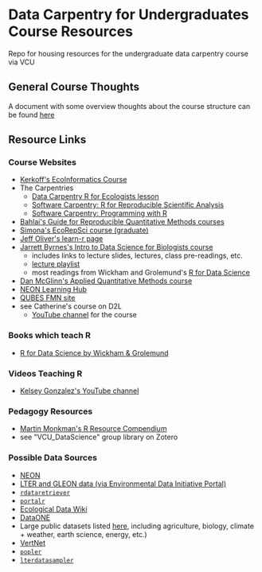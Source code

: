 # Data Carpentry for Undergraduates Course Resources
Repo for housing resources for the undergraduate data carpentry course via VCU

## General Course Thoughts
A document with some overview thoughts about the course structure can be found [here](https://github.com/bleds22e/VCU_DataCarpResources/blob/main/scripts/course_outline_musings.md)

## Resource Links

### Course Websites

* [Kerkoff's EcoInformatics Course](https://globalecologybiogeography.github.io/Ecoinformatics/)
* The Carpentries
  * [Data Carpentry R for Ecologists lesson](https://datacarpentry.org/R-ecology-lesson/index.html)
  * [Software Carpentry: R for Reproducible Scientific Analysis](https://swcarpentry.github.io/r-novice-gapminder/guide/)
  * [Software Carpentry: Programming with R](http://swcarpentry.github.io/r-novice-inflammation/)
* [Bahlai's Guide for Reproducible Quantitative Methods courses](https://cbahlai.github.io/rqm-template/)
* [Simona's EcoRepSci course (graduate)](https://ecorepsci.github.io/reproducible-science/)
* [Jeff Oliver's learn-r page](https://jcoliver.github.io/learn-r/)
* [Jarrett Byrnes's Intro to Data Science for Biologists course](https://biol355.github.io/)
  * includes links to lecture slides, lectures, class pre-readings, etc.
  * [lecture playlist](https://www.youtube.com/playlist?list=PLZRMqMK8aRmL9UqEsi_uT-JHkloZEwHUn)
  * most readings from Wickham and Grolemund's [R for Data Science](https://r4ds.had.co.nz/)
* [Dan McGlinn's Applied Quantitative Methods course](http://dmcglinn.github.io/quant_methods/)
* [NEON Learning Hub](https://www.neonscience.org/resources/learning-hub)
* [QUBES FMN site](https://qubeshub.org/community/fmns)
* see Catherine's course on D2L
  * [YouTube channel](https://www.youtube.com/channel/UCAxw75f8aIKi-ciS5PM_qmg/videos) for the course

### Books which teach R
* [R for Data Science by Wickham & Grolemund](https://r4ds.had.co.nz/)

### Videos Teaching R
* [Kelsey Gonzalez's YouTube channel](https://www.youtube.com/playlist?list=PL6FsZxVq54ERrlMRNE5aq2qUFH042fbuM)

### Pedagogy Resources
* [Martin Monkman's R Resource Compendium](https://bookdown.org/martin_monkman/DataScienceResources_book/data-science-pedagogy.html)
* see "VCU_DataScience" group library on Zotero

### Possible Data Sources
* [NEON](https://www.neonscience.org/data-samples)
* [LTER and GLEON data (via Environmental Data Initiative Portal)](https://portal.edirepository.org/nis/advancedSearch.jsp)
* [`rdataretriever`](https://github.com/ropensci/rdataretriever)
* [`portalr`](https://weecology.github.io/portalr/)
* [Ecological Data Wiki](https://ecologicaldata.org/)
* [DataONE](https://old.dataone.org/data)
* Large public datasets listed [here](https://github.com/awesomedata/awesome-public-datasets#biology), including agriculture, biology, climate + weather, earth science, energy, etc.)
* [VertNet](http://vertnet.org/)
* [`popler`](https://docs.ropensci.org/popler/)
* [`lterdatasampler`](https://lter.github.io/lterdatasampler/)
